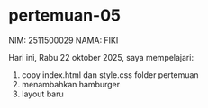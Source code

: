 # pertemuan-05

NIM: 2511500029
NAMA: FIKI

Hari ini, Rabu 22 oktober 2025, saya mempelajari:
<ol>
    <li>copy index.html dan style.css folder pertemuan</li>
    <li>menambahkan hamburger</li>
    <li>layout baru</li>
</ol>